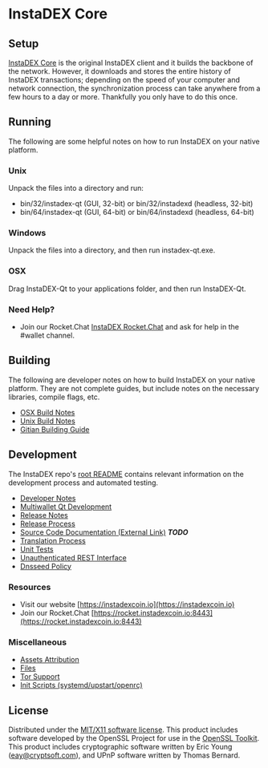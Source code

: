 InstaDEX Core
=====================

Setup
---------------------
[InstaDEX Core](https://github.com/InstaDEX/BlockDX/releases/tag/v3.7.36) is the original InstaDEX client and it builds the backbone of the network. However, it downloads and stores the entire history of InstaDEX transactions; depending on the speed of your computer and network connection, the synchronization process can take anywhere from a few hours to a day or more. Thankfully you only have to do this once.

Running
---------------------
The following are some helpful notes on how to run InstaDEX on your native platform.

### Unix

Unpack the files into a directory and run:

- bin/32/instadex-qt (GUI, 32-bit) or bin/32/instadexd (headless, 32-bit)
- bin/64/instadex-qt (GUI, 64-bit) or bin/64/instadexd (headless, 64-bit)

### Windows

Unpack the files into a directory, and then run instadex-qt.exe.

### OSX

Drag InstaDEX-Qt to your applications folder, and then run InstaDEX-Qt.

### Need Help?

* Join our Rocket.Chat [InstaDEX Rocket.Chat](https://rocket.instadexcoin.io:8443) and ask for help in the #wallet channel.

Building
---------------------
The following are developer notes on how to build InstaDEX on your native platform. They are not complete guides, but include notes on the necessary libraries, compile flags, etc.

- [OSX Build Notes](build-osx.md)
- [Unix Build Notes](build-unix.md)
- [Gitian Building Guide](gitian-building.md)

Development
---------------------
The InstaDEX repo's [root README](https://github.com/InstaDEX/BlockDX/blob/master/README.md) contains relevant information on the development process and automated testing.

- [Developer Notes](developer-notes.md)
- [Multiwallet Qt Development](multiwallet-qt.md)
- [Release Notes](release-notes.md)
- [Release Process](release-process.md)
- [Source Code Documentation (External Link)](https://dev.visucore.com/bitcoin/doxygen/) ***TODO***
- [Translation Process](translation_process.md)
- [Unit Tests](unit-tests.md)
- [Unauthenticated REST Interface](REST-interface.md)
- [Dnsseed Policy](dnsseed-policy.md)

### Resources

* Visit our website [https://instadexcoin.io](https://instadexcoin.io)
* Join our Rocket.Chat [https://rocket.instadexcoin.io:8443](https://rocket.instadexcoin.io:8443)

### Miscellaneous
- [Assets Attribution](assets-attribution.md)
- [Files](files.md)
- [Tor Support](tor.md)
- [Init Scripts (systemd/upstart/openrc)](init.md)

License
---------------------
Distributed under the [MIT/X11 software license](http://www.opensource.org/licenses/mit-license.php).
This product includes software developed by the OpenSSL Project for use in the [OpenSSL Toolkit](https://www.openssl.org/). This product includes
cryptographic software written by Eric Young ([eay@cryptsoft.com](mailto:eay@cryptsoft.com)), and UPnP software written by Thomas Bernard.
